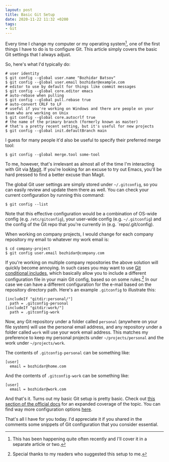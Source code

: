 ```yaml
---
layout: post
title: Basic Git Setup
date: 2020-11-22 11:32 +0200
tags:
- Git
---
```


Every time I change my computer or my operating system[^1], one of the first
things I have to do is to configure Git. This article simply covers the
basic Git settings that I always adjust.

So, here's what I'd typically do:

``` shellsession
# user identity
$ git config --global user.name "Bozhidar Batsov"
$ git config --global user.email bozhidar@example.com
# editor to use by default for things like commit messages
$ git config --global core.editor emacs
# auto-rebase when pulling
$ git config --global pull.rebase true
# auto-convert CRLF to LF
# useful if you're working on Windows and there are people on your team who are working on Unix
$ git config --global core.autocrlf true
# the name of the primary branch (formerly known as master)
# that's a pretty recent setting, but it's useful for new projects
$ git config --global init.defaultBranch main
```

I guess for many people it'd also be useful to specify their preferred merge tool:

``` shellsession
$ git config --global merge.tool some-tool
```

To me, however, that's irrelevant as almost all of the time I'm interacting with Git via
[Magit](https://magit.vc/). If you're looking for an excuse to try out Emacs, you'll be hard
pressed to find a better excuse than Magit.

The global Git user settings are simply stored under `~/.gitconfig`, so
you can easily review and update them there as well. You can check your
current configuration by running this command:

``` shellsession
$ git config --list
```

Note that this effective configuration would be a combination of OS-wide config (e.g. `/etc/gitconfig`), your
user-wide config (e.g. `~/.gitconfig`) and the config of the Git repo that you're currently in (e.g. `repo/.git/config).

When working on company projects, I would change for each company repository my email to
whatever my work email is:

``` shellsession
$ cd company-project
$ git config user.email bozhidar@company.com
```

If you're working on multiple company repositories the above solution will quickly become annoying. In such
cases you may want to use [Git conditional includes](https://git-scm.com/docs/git-config#_conditional_includes),
which basically allow you to include a different configuration file in your main Git config, based so on some
rules.[^2] In our case we can have a different configuration for the e-mail based on the repository directory path. Here's an example
`.gitconfig` to illustrate this:

    [includeIf "gitdir:personal/"]
      path = .gitconfig-personal
    [includeIf "gitdir:work/"]
      path = .gitconfig-work

Now, any Git repository under a folder called `personal` (anywhere on your file
system) will use the personal email address, and any repository under a
folder called `work` will use your work email address.
This matches my preference to keep my personal projects under
`~/projects/personal` and the work under `~/projects/work`.

The contents of `.gitconfig-personal` can be something like:

    [user]
      email = bozhidar@home.com

And the contents of `.gitconfig-work` can be something like:

    [user]
      email = bozhidar@work.com

And that's it. Turns out my basic Git setup is pretty basic. Check out [this section of the official docs](https://git-scm.com/book/en/v2/Getting-Started-First-Time-Git-Setup)
for an expanded coverage of the topic. You can find way more configuration options [here](https://git-scm.com/book/en/v2/Customizing-Git-Git-Configuration).

That's all I have for you today. I'd appreciate it if you shared in the comments some snippets of Git configuration that
you consider essential.

[^1]: This has been happening quite often recently and I'll cover it in a separate article or two.
[^2]: Special thanks to my readers who suggested this setup to me.
